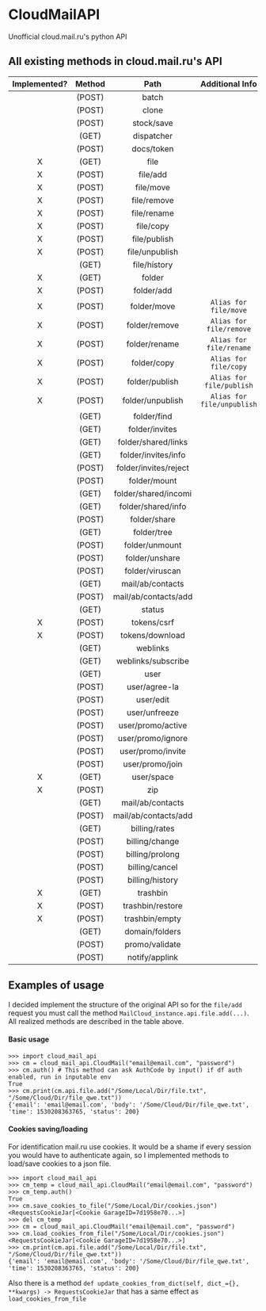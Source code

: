 
# CloudMailAPI
Unofficial cloud.mail.ru's python API

## All existing methods in cloud.mail.ru's API

| Implemented? | Method |         Path          |      Additional Info     |
|:------------:|:------:|:---------------------:|:------------------------:|
|              | (POST) | batch                 |                          |
|              | (POST) | clone                 |                          |
|              | (POST) | stock/save            |                          |
|              | (GET)  | dispatcher            |                          |
|              | (POST) | docs/token            |                          |
|       X      | (GET)  | file                  |                          |
|       X      | (POST) | file/add              |                          |
|       X      | (POST) | file/move             |                          |
|       X      | (POST) | file/remove           |                          |
|       X      | (POST) | file/rename           |                          |
|       X      | (POST) | file/copy             |                          |
|       X      | (POST) | file/publish          |                          |
|       X      | (POST) | file/unpublish        |                          |
|              | (GET)  | file/history          |                          |
|       X      | (GET)  | folder                |                          |
|       X      | (POST) | folder/add            |                          |
|       X      | (POST) | folder/move           |`Alias for file/move`     |
|       X      | (POST) | folder/remove         |`Alias for file/remove`   |
|       X      | (POST) | folder/rename         |`Alias for file/rename`   |
|       X      | (POST) | folder/copy           |`Alias for file/copy`     |
|       X      | (POST) | folder/publish        |`Alias for file/publish`  |
|       X      | (POST) | folder/unpublish      |`Alias for file/unpublish`|
|              | (GET)  | folder/find           |                          |
|              | (GET)  | folder/invites        |                          |
|              | (GET)  | folder/shared/links   |                          |
|              | (GET)  | folder/invites/info   |                          |
|              | (POST) | folder/invites/reject |                          |
|              | (POST) | folder/mount          |                          |
|              | (GET)  | folder/shared/incomi  |                          |
|              | (GET)  | folder/shared/info    |                          |
|              | (POST) | folder/share          |                          |
|              | (GET)  | folder/tree           |                          |
|              | (POST) | folder/unmount        |                          |
|              | (POST) | folder/unshare        |                          |
|              | (POST) | folder/viruscan       |                          |
|              | (GET)  | mail/ab/contacts      |                          |
|              | (POST) | mail/ab/contacts/add  |                          |
|              | (GET)  | status                |                          |
|       X      | (POST) | tokens/csrf           |                          |
|       X      | (POST) | tokens/download       |                          |
|              | (GET)  | weblinks              |                          |
|              | (GET)  | weblinks/subscribe    |                          |
|              | (GET)  | user                  |                          |
|              | (POST) | user/agree-la         |                          |
|              | (POST) | user/edit             |                          |
|              | (POST) | user/unfreeze         |                          |
|              | (POST) | user/promo/active     |                          |
|              | (POST) | user/promo/ignore     |                          |
|              | (POST) | user/promo/invite     |                          |
|              | (POST) | user/promo/join       |                          |
|       X      | (GET)  | user/space            |                          |
|       X      | (POST) | zip                   |                          |
|              | (GET)  | mail/ab/contacts      |                          |
|              | (POST) | mail/ab/contacts/add  |                          |
|              | (GET)  | billing/rates         |                          |
|              | (POST) | billing/change        |                          |
|              | (POST) | billing/prolong       |                          |
|              | (POST) | billing/cancel        |                          |
|              | (POST) | billing/history       |                          |
|       X      | (GET)  | trashbin              |                          |
|       X      | (POST) | trashbin/restore      |                          |
|       X      | (POST) | trashbin/empty        |                          |
|              | (GET)  | domain/folders        |                          |
|              | (POST) | promo/validate        |                          |
|              | (POST) | notify/applink        |                          |

## Examples of usage
I decided implement the structure of the original API so for the `file/add` request you must call the method `MailCloud_instance.api.file.add(...)`.
All realized methods are described in the table above.
#### Basic usage
```
>>> import cloud_mail_api
>>> cm = cloud_mail_api.CloudMail("email@email.com", "password")
>>> cm.auth() # This method can ask AuthCode by input() if df auth enabled, run in inputable env
True
>>> cm.print(cm.api.file.add("/Some/Local/Dir/file.txt", "/Some/Cloud/Dir/file_qwe.txt"))
{'email': 'email@email.com', 'body': '/Some/Cloud/Dir/file_qwe.txt', 'time': 1530208363765, 'status': 200}
```
#### Cookies saving/loading
For identification mail.ru use cookies.
It would be a shame if every session you would have to authenticate again, so I implemented methods to load/save cookies to a json file.
```
>>> import cloud_mail_api
>>> cm_temp = cloud_mail_api.CloudMail("email@email.com", "password")
>>> cm_temp.auth()
True
>>> cm.save_cookies_to_file("/Some/Local/Dir/cookies.json")
<RequestsCookieJar[<Cookie GarageID=7d1958e70...>]
>>> del cm_temp
>>> cm = cloud_mail_api.CloudMail("email@email.com", "password")
>>> cm.load_cookies_from_file("/Some/Local/Dir/cookies.json")
<RequestsCookieJar[<Cookie GarageID=7d1958e70...>]
>>> cm.print(cm.api.file.add("/Some/Local/Dir/file.txt", "/Some/Cloud/Dir/file_qwe.txt"))
{'email': 'email@email.com', 'body': '/Some/Cloud/Dir/file_qwe.txt', 'time': 1530208363765, 'status': 200}
```

Also there is a method `def update_cookies_from_dict(self, dict_={}, **kwargs) -> RequestsCookieJar` that has a same effect as `load_cookies_from_file`